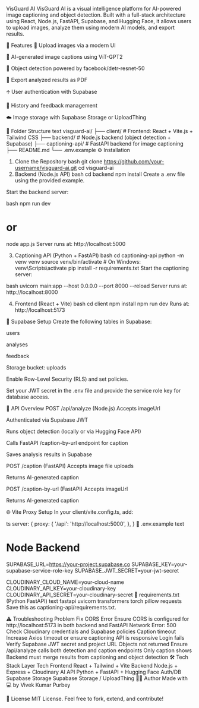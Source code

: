 VisGuard AI
VisGuard AI is a visual intelligence platform for AI-powered image captioning and object detection. Built with a full-stack architecture using React, Node.js, FastAPI, Supabase, and Hugging Face, it allows users to upload images, analyze them using modern AI models, and export results.

📸 Features
📄 Upload images via a modern UI

🧠 AI-generated image captions using ViT-GPT2

🎯 Object detection powered by facebook/detr-resnet-50

📜 Export analyzed results as PDF

🡩 User authentication with Supabase

📃 History and feedback management

☁️ Image storage with Supabase Storage or UploadThing

📁 Folder Structure
text
visguard-ai/
├── client/              # Frontend: React + Vite.js + Tailwind CSS
├── backend/             # Node.js backend (object detection + Supabase)
├── captioning-api/      # FastAPI backend for image captioning
├── README.md
└── .env.example
⚙️ Installation
1. Clone the Repository
bash
git clone https://github.com/your-username/visguard-ai.git
cd visguard-ai
2. Backend (Node.js API)
bash
cd backend
npm install
Create a .env file using the provided example.

Start the backend server:

bash
npm run dev
# or
node app.js
Server runs at: http://localhost:5000

3. Captioning API (Python + FastAPI)
bash
cd captioning-api
python -m venv venv
source venv/bin/activate   # On Windows: venv\Scripts\activate
pip install -r requirements.txt
Start the captioning server:

bash
uvicorn main:app --host 0.0.0.0 --port 8000 --reload
Server runs at: http://localhost:8000

4. Frontend (React + Vite)
bash
cd client
npm install
npm run dev
Runs at: http://localhost:5173

🔐 Supabase Setup
Create the following tables in Supabase:

users

analyses

feedback

Storage bucket: uploads

Enable Row-Level Security (RLS) and set policies.

Set your JWT secret in the .env file and provide the service role key for database access.

🧪 API Overview
POST /api/analyze (Node.js)
Accepts imageUrl

Authenticated via Supabase JWT

Runs object detection (locally or via Hugging Face API)

Calls FastAPI /caption-by-url endpoint for caption

Saves analysis results in Supabase

POST /caption (FastAPI)
Accepts image file uploads

Returns AI-generated caption

POST /caption-by-url (FastAPI)
Accepts imageUrl

Returns AI-generated caption

🌐 Vite Proxy Setup
In your client/vite.config.ts, add:

ts
server: {
  proxy: {
    '/api': 'http://localhost:5000',
  },
}
📄 .env.example
text
# Node Backend
SUPABASE_URL=https://your-project.supabase.co
SUPABASE_KEY=your-supabase-service-role-key
SUPABASE_JWT_SECRET=your-jwt-secret

CLOUDINARY_CLOUD_NAME=your-cloud-name
CLOUDINARY_API_KEY=your-cloudinary-key
CLOUDINARY_API_SECRET=your-cloudinary-secret
🦪 requirements.txt (Python FastAPI)
text
fastapi
uvicorn
transformers
torch
pillow
requests
Save this as captioning-api/requirements.txt.

⚠️ Troubleshooting
Problem	Fix
CORS Error	Ensure CORS is configured for http://localhost:5173 in both backend and FastAPI
Network Error: 500	Check Cloudinary credentials and Supabase policies
Caption timeout	Increase Axios timeout or ensure captioning API is responsive
Login fails	Verify Supabase JWT secret and project URL
Objects not returned	Ensure /api/analyze calls both detection and caption endpoints
Only caption shows	Backend must merge results from captioning and object detection
🛠 Tech Stack
Layer	Tech
Frontend	React + Tailwind + Vite
Backend	Node.js + Express + Cloudinary
AI API	Python + FastAPI + Hugging Face
Auth/DB	Supabase
Storage	Supabase Storage / UploadThing
👨‍💼 Author
Made with 💻 by Vivek Kumar Purbey

📜 License
MIT License. Feel free to fork, extend, and contribute!
